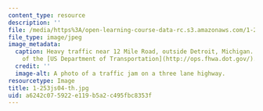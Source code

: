 ```yaml
---
content_type: resource
description: ''
file: /media/https%3A/open-learning-course-data-rc.s3.amazonaws.com/1-253j-transportation-policy-and-environmental-limits-spring-2004/a6242c075922e119b5a2c495fbc8353f_1-253js04-th.jpg
file_type: image/jpeg
image_metadata:
  caption: Heavy traffic near 12 Mile Road, outside Detroit, Michigan. (Image courtesy
    of the [US Department of Transportation](http://ops.fhwa.dot.gov/).)
  credit: ''
  image-alt: A photo of a traffic jam on a three lane highway.
resourcetype: Image
title: 1-253js04-th.jpg
uid: a6242c07-5922-e119-b5a2-c495fbc8353f
---
```


